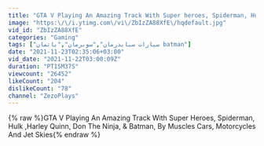 ```yaml
---
title: "GTA V Playing An Amazing Track With Super heroes, Spiderman, Hulk & Batman, By Muscles Cars & Bikes"
image: "https:\/\/i.ytimg.com\/vi\/ZbIzZA88XfE\/hqdefault.jpg"
vid_id: "ZbIzZA88XfE"
categories: "Gaming"
tags: ["سيارات سبايدرمان","سوبرمان","باتمان batman"]
date: "2021-11-23T02:35:06+03:00"
vid_date: "2021-11-22T03:00:09Z"
duration: "PT15M37S"
viewcount: "26452"
likeCount: "204"
dislikeCount: "78"
channel: "ZezoPlays"
---
```

{% raw %}GTA V Playing An Amazing Track With Super Heroes, Spiderman, Hulk ,Harley Quinn, Don The Ninja, &amp; Batman, By Muscles Cars, Motorcycles And Jet Skies{% endraw %}
